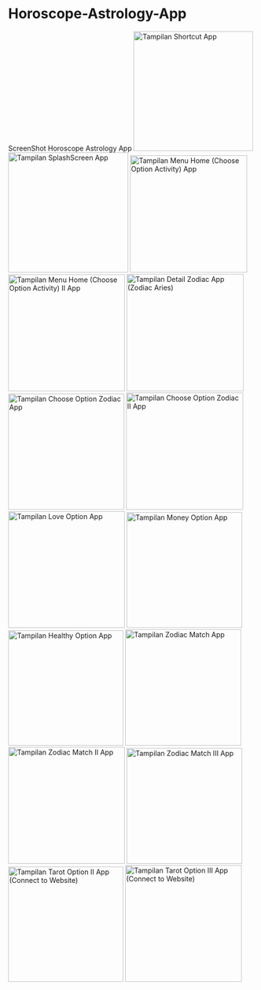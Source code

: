 # Horoscope-Astrology-App
ScreenShot Horoscope Astrology App
<img width="243" alt="Tampilan Shortcut App" src="https://user-images.githubusercontent.com/62297181/115489476-d3f47080-a28e-11eb-9bb0-a8bb5239848d.PNG">
<img width="244" alt="Tampilan SplashScreen App" src="https://user-images.githubusercontent.com/62297181/115489481-d5be3400-a28e-11eb-8aca-a9e6626bfe39.PNG">
<img width="238" alt="Tampilan Menu Home (Choose Option Activity) App" src="https://user-images.githubusercontent.com/62297181/115489501-dd7dd880-a28e-11eb-8a87-73925aacb09c.PNG">
<img width="237" alt="Tampilan Menu Home (Choose Option Activity) II App" src="https://user-images.githubusercontent.com/62297181/115489525-e40c5000-a28e-11eb-825d-6d613476bed3.PNG">
<img width="238" alt="Tampilan Detail Zodiac App (Zodiac Aries)" src="https://user-images.githubusercontent.com/62297181/115489539-ea023100-a28e-11eb-90b4-f6184d8f77db.PNG">
<img width="236" alt="Tampilan Choose Option Zodiac App" src="https://user-images.githubusercontent.com/62297181/115489560-f1c1d580-a28e-11eb-9413-a20827660804.PNG">
<img width="238" alt="Tampilan Choose Option Zodiac II App" src="https://user-images.githubusercontent.com/62297181/115489569-f71f2000-a28e-11eb-8697-c4c6120e6723.PNG">
<img width="237" alt="Tampilan Love Option App" src="https://user-images.githubusercontent.com/62297181/115489586-fedec480-a28e-11eb-8b7d-29342e01ddc8.PNG">
<img width="235" alt="Tampilan Money Option App" src="https://user-images.githubusercontent.com/62297181/115489640-1918a280-a28f-11eb-9480-2add6f3de4be.PNG">
<img width="234" alt="Tampilan Healthy Option App" src="https://user-images.githubusercontent.com/62297181/115489649-1e75ed00-a28f-11eb-8895-a0c953a0d279.PNG">
<img width="236" alt="Tampilan Zodiac Match App" src="https://user-images.githubusercontent.com/62297181/115489657-2170dd80-a28f-11eb-8993-d2b8cb422694.PNG">
<img width="237" alt="Tampilan Zodiac Match II App" src="https://user-images.githubusercontent.com/62297181/115489666-26ce2800-a28f-11eb-9f0a-040b40075bd6.PNG">
<img width="235" alt="Tampilan Zodiac Match III App" src="https://user-images.githubusercontent.com/62297181/115489673-2afa4580-a28f-11eb-96ae-8f1da841bcdc.PNG">
<img width="234" alt="Tampilan Tarot Option II App (Connect to Website)" src="https://user-images.githubusercontent.com/62297181/115489695-32b9ea00-a28f-11eb-9f0c-928790f7708e.PNG">
<img width="237" alt="Tampilan Tarot Option III App (Connect to Website)" src="https://user-images.githubusercontent.com/62297181/115489703-36e60780-a28f-11eb-93b9-91529886e4f7.PNG">

